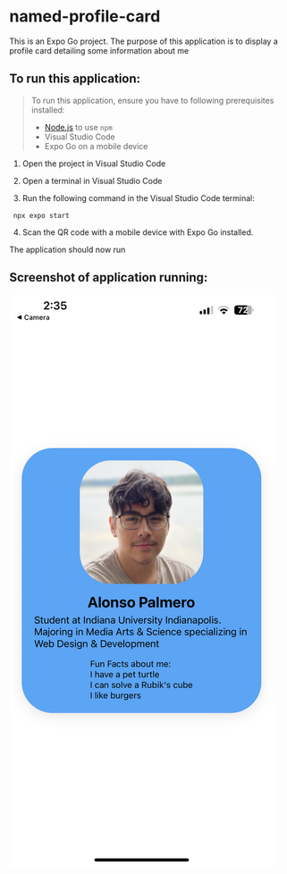 # named-profile-card

This is an Expo Go project. The purpose of this application is to display a profile card detailing some information about me

## To run this application:

> To run this application, ensure you have to following prerequisites installed:
>
> - [Node.js](https://nodejs.org/en) to use `npm`
> - Visual Studio Code
> - Expo Go on a mobile device

1. Open the project in Visual Studio Code

2. Open a terminal in Visual Studio Code

3. Run the following command in the Visual Studio Code terminal:

```
 npx expo start
```

4. Scan the QR code with a mobile device with Expo Go installed.

The application should now run

## Screenshot of application running:

![Screenshot of app working](./assets/IMG_0258.PNG)
